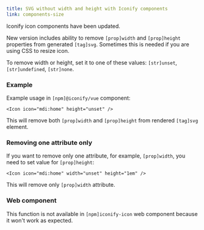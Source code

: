 ```yaml
title: SVG without width and height with Iconify components
link: components-size
```

Iconify icon components have been updated.

New version includes ability to remove `[prop]width` and `[prop]height` properties from generated `[tag]svg`. Sometimes this is needed if you are using CSS to resize icon.

To remove width or height, set it to one of these values: `[str]unset`, `[str]undefined`, `[str]none`.

### Example

Example usage in `[npm]@iconify/vue` component:

```vue
<Icon icon="mdi:home" height="unset" />
```

This will remove both `[prop]width` and `[prop]height` from rendered `[tag]svg` element.

### Removing one attribute only

If you want to remove only one attribute, for example, `[prop]width`, you need to set value for `[prop]height`:

```vue
<Icon icon="mdi:home" width="unset" height="1em" />
```

This will remove only `[prop]width` attribute.

### Web component

This function is not available in `[npm]iconify-icon` web component because it won't work as expected.
